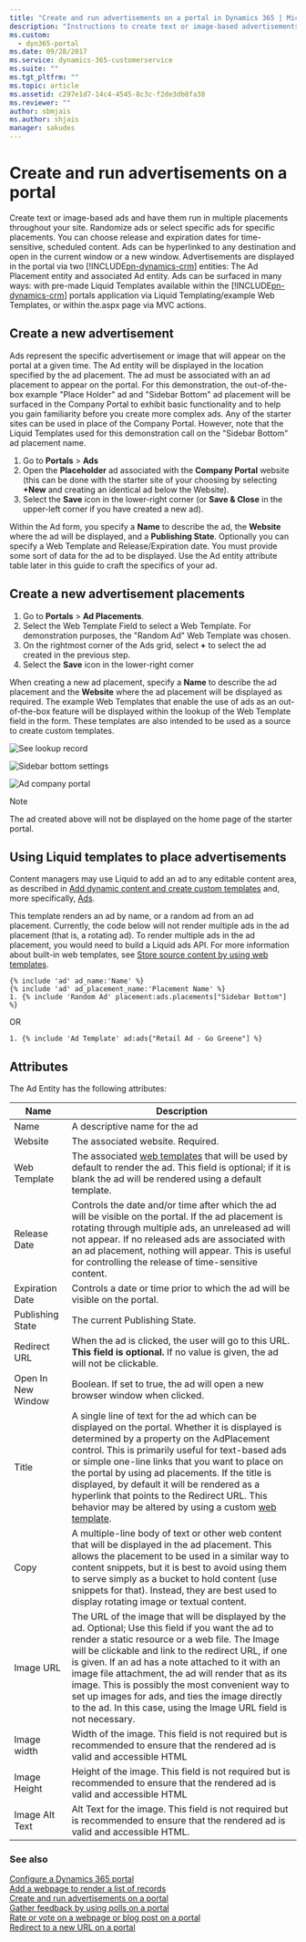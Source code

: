 ```yaml
---
title: "Create and run advertisements on a portal in Dynamics 365 | MicrosoftDocs"
description: "Instructions to create text or image-based advertisements and have them run in multiple placements throughout your site."
ms.custom:
  - dyn365-portal
ms.date: 09/28/2017
ms.service: dynamics-365-customerservice
ms.suite: ""
ms.tgt_pltfrm: ""
ms.topic: article
ms.assetid: c297e1d7-14c4-4545-8c3c-f2de3db8fa38
ms.reviewer: ""
author: sbmjais
ms.author: shjais
manager: sakudes
---
```

# Create and run advertisements on a portal
[comment]: <> (Add cross-ref to ad entity attribute table)
Create text or image-based ads and have them run in multiple placements throughout your site. Randomize ads or select specific ads for specific placements. You can choose release and expiration dates for time-sensitive, scheduled content. Ads can be hyperlinked to any destination and open in the current window or a new window. Advertisements are displayed in the portal via two [!INCLUDE[pn-dynamics-crm](../includes/pn-dynamics-crm.md)] entities: The Ad Placement entity and associated Ad entity. Ads can be surfaced in many ways: with pre-made Liquid Templates available within the [!INCLUDE[pn-dynamics-crm](../includes/pn-dynamics-crm.md)] portals application via Liquid Templating/example Web Templates, or within the.aspx page via MVC actions.

## Create a new advertisement

Ads represent the specific advertisement or image that will appear on the portal at a given time. The Ad entity will be displayed in the location specified by the ad placement. The ad must be associated with an ad placement to appear on the portal. For this demonstration, the out-of-the-box example "Place Holder" ad and "Sidebar Bottom" ad placement will be surfaced in the Company Portal to exhibit basic functionality and to help you gain familiarity before you create more complex ads. Any of the starter sites can be used in place of the Company Portal. However, note that the Liquid Templates used for this demonstration call on the "Sidebar Bottom" ad placement name.

1. Go to **Portals** > **Ads**
2. Open the **Placeholder** ad associated with the **Company Portal** website (this can be done with the starter site of your choosing by selecting **+New** and creating an identical ad below the Website). 
3. Select the **Save** icon in the lower-right corner (or **Save & Close** in the upper-left corner if you have created a new ad).

Within the Ad form, you specify a **Name** to describe the ad, the **Website** where the ad will be displayed, and a **Publishing State**. Optionally you can specify a Web Template and Release/Expiration date. You must provide some sort of data for the ad to be displayed. Use the Ad entity attribute table later in this guide to craft the specifics of your ad.


## Create a new advertisement placements

1. Go to **Portals** > **Ad Placements**.
2. Select the Web Template Field to select a Web Template. For demonstration purposes, the "Random Ad" Web Template was chosen.
3. On the rightmost corner of the Ads grid, select **+** to select the ad created in the previous step.
4. Select the **Save** icon in the lower-right corner

When creating a new ad placement, specify a **Name** to describe the ad placement and the **Website** where the ad placement will be displayed as required. The example Web Templates that enable the use of ads as an out-of-the-box feature will be displayed within the lookup of the Web Template field in the form. These templates are also intended to be used as a source to create custom templates.

![See lookup record](media/see-lookup-record.png "See lookup record")  

![Sidebar bottom settings](media/set-sidebar-bottom.png "Sidebar bottom settings")  

![Ad company portal](media/ad-company-portal.png "Ad company portal")  

> [!NOTE] 
> The ad created above will not be displayed on the home page of the starter portal.

## Using Liquid templates to place advertisements

Content managers may use Liquid to add an ad to any editable content area, as described in [Add dynamic content and create custom templates](custom-templates-dynamic-content.md) and, more specifically, [Ads](#ads-1).

This template renders an ad by name, or a random ad from an ad placement. Currently, the code below will not render multiple ads in the ad placement (that is, a rotating ad). To render multiple ads in the ad placement, you would need to build a Liquid ads API. For more information about built-in web templates, see [Store source content by using web templates](store-content-web-templates.md).

```
{% include 'ad' ad_name:'Name' %}
{% include 'ad' ad_placement_name:'Placement Name' %}
1. {% include 'Random Ad' placement:ads.placements["Sidebar Bottom"] %}
```
OR 

```
1. {% include 'Ad Template' ad:ads{"Retail Ad - Go Greene"] %}
```



## Attributes

The Ad Entity has the following attributes:

| Name               | Description                                                                                                                                                                                                                                                                                                                                            |
|--------------------|--------------------------------------------------------------------------------------------------------------------------------------------------------------------------------------------------------------------------------------------------------------------------------------------------------------------------------------------------------|
| Name               | A descriptive name for the ad                                                                                                                                                                                                                                                                                                                          |
| Website            | The associated website. Required.                                                                                                                                                                                                                                                                                                                       |
| Web Template       | The associated [web templates](store-content-web-templates.md) that will be used by default to render the ad. This field is optional; if it is blank the ad will be rendered using a default template.                                                                                                                                   |  
| Release Date       | Controls the date and/or time after which the ad will be visible on the portal. If the ad placement is rotating through multiple ads, an unreleased ad will not appear. If no released ads are associated with an ad placement, nothing will appear. This is useful for controlling the release of time-sensitive content.                                        |
| Expiration Date    | Controls a date or time prior to which the ad will be visible on the portal.                                                                                                                                                                                                                                                                              |
| Publishing State   | The current Publishing State.                                                                                                                                                                                                                                                                                                                          |
| Redirect URL       | When the ad is clicked, the user will go to this URL. **This field is optional.** If no value is given, the ad will not be clickable.                                                                                                                                                                                                            |
| Open In New Window | Boolean. If set to true, the ad will open a new browser window when clicked.                                                                                                                                                                                                                                                                           |
| Title              | A single line of text for the ad which can be displayed on the portal. Whether it is displayed is determined by a property on the AdPlacement control. This is primarily useful for text-based ads or simple one-line links that you want to place on the portal by using ad placements. If the title is displayed, by default it will be rendered as a hyperlink that points to the Redirect URL. This behavior may be altered by using a custom [web template](store-content-web-templates.md). |                                                                                                                             |  
| Copy               | A multiple-line body of text or other web content that will be displayed in the ad placement. This allows the placement to be used in a similar way to content snippets, but it is best to avoid using them to serve simply as a bucket to hold content (use snippets for that). Instead, they are best used to display rotating image or textual content. |
| Image URL          | The URL of the image that will be displayed by the ad. Optional; Use this field if you want the ad to render a static resource or a web file. The Image will be clickable and link to the redirect URL, if one is given. If an ad has a note attached to it with an image file attachment, the ad will render that as its image. This is possibly the most convenient way to set up images for ads, and ties the image directly to the ad. In this case, using the Image URL field is not necessary. |                                                                       |
| Image width        | Width of the image. This field is not required but is recommended to ensure that the rendered ad is valid and accessible HTML                                                                                                                                                                                                                                               |
| Image Height       | Height of the image. This field is not required but is recommended to ensure that the rendered ad is valid and accessible HTML                                                                                                                                                                                                                                               |
| Image Alt Text     | Alt Text for the image. This field is not required but is recommended to ensure that the rendered ad is valid and accessible HTML.|


### See also

[Configure a Dynamics 365 portal](configure-portal.md)  
[Add a webpage to render a list of records](add-webpage-render-list-records.md)  
[Create and run advertisements on a portal](create-run-advertisement.md)  
[Gather feedback by using polls on a portal](gather-feedback-poll.md)  
[Rate or vote on a webpage or blog post on a portal](rate-webpage-blog-post.md)  
[Redirect to a new URL on a portal](add-redirect-url.md)  

